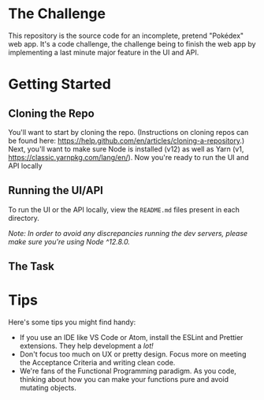 # The Challenge

This repository is the source code for an incomplete, pretend "Pokédex" web app. It's a code challenge, the challenge being to finish the web app by implementing a last minute major feature in the UI and API.

# Getting Started

## Cloning the Repo

You'll want to start by cloning the repo. (Instructions on cloning repos can be found here: https://help.github.com/en/articles/cloning-a-repository.) Next, you'll want to make sure Node is installed (v12) as well as Yarn (v1, https://classic.yarnpkg.com/lang/en/). Now you're ready to run the UI and API locally

## Running the UI/API

To run the UI or the API locally, view the `README.md` files present in each directory.

_Note: In order to avoid any discrepancies running the dev servers, please make sure you're using Node ^12.8.0._

## The Task

# Tips

Here's some tips you might find handy:

- If you use an IDE like VS Code or Atom, install the ESLint and Prettier extensions. They help development a _lot!_
- Don't focus too much on UX or pretty design. Focus more on meeting the Acceptance Criteria and writing clean code.
- We're fans of the Functional Programming paradigm. As you code, thinking about how you can make your functions pure and avoid mutating objects.
